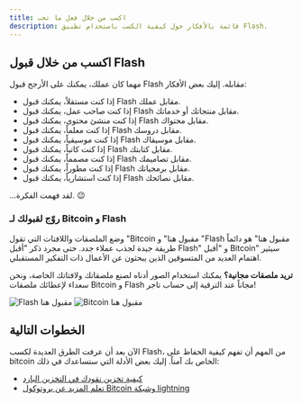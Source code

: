 ```yaml
---
title: اكسب من خلال فعل ما تحب
description: قائمة بالأفكار حول كيفية الكسب باستخدام تطبيق Flash.
---
```


<!-- ## اكسب في علامة تبويب الكسب في تطبيق Flash الخاص بك

1. انقر على "اكسب".
1. أجب على الأسئلة من الاختبار واكسب النقود مباشرة إلى محفظتك!
1. سيتم إضافة أحداث وتحديات إضافية إلى علامة تبويب الكسب في المستقبل. -->

## اكسب من خلال قبول Flash

مهما كان عملك، يمكنك على الأرجح قبول Flash مقابله. إليك بعض الأفكار:

-   إذا كنت مستقلاً، يمكنك قبول Flash مقابل عملك.
-   إذا كنت صاحب عمل، يمكنك قبول Flash مقابل منتجاتك أو خدماتك.
-   إذا كنت منشئ محتوى، يمكنك قبول Flash مقابل محتواك.
-   إذا كنت معلماً، يمكنك قبول Flash مقابل دروسك.
-   إذا كنت موسيقياً، يمكنك قبول Flash مقابل موسيقاك.
-   إذا كنت كاتباً، يمكنك قبول Flash مقابل كتابتك.
-   إذا كنت مصمماً، يمكنك قبول Flash مقابل تصاميمك.
-   إذا كنت مطوراً، يمكنك قبول Flash مقابل برمجياتك.
-   إذا كنت استشارياً، يمكنك قبول Flash مقابل نصائحك.

...لقد فهمت الفكرة. 😉

### روّج لقبولك لـ Bitcoin و Flash

وضع الملصقات واللافتات التي تقول "Bitcoin مقبول هنا" و "Flash مقبول هنا" هو دائماً طريقة جيدة لجذب عملاء جدد. حتى مجرد ذكر "أقبل Flash" و "أقبل Bitcoin" سيثير اهتمام العديد من المتسوقين الذين يبحثون عن الأعمال ذات التفكير المستقبلي.

**تريد ملصقات مجانية؟** يمكنك استخدام الصور أدناه لصنع ملصقاتك ولافتاتك الخاصة، ونحن سعداء لإعطائك ملصقات Bitcoin و Flash مجاناً عند الترقية إلى حساب تاجر!

![Flash مقبول هنا](/images/badges/png/Flash-Accepted-Here.png)
![Bitcoin مقبول هنا](/images/badges/png/Bitcoin-Accepted-Here.png)

## الخطوات التالية

الآن بعد أن عرفت الطرق العديدة لكسب Flash، من المهم أن تفهم كيفية الحفاظ على bitcoin الخاص بك آمناً. إليك بعض الأدلة التي ستساعدك في ذلك:

-   [كيفية تخزين نقودك في التخزين البارد](/ar/guides/sweep-to-cold-storage)
-   [تعلم المزيد عن بروتوكول Bitcoin وشبكة lightning](/ar/the-protocol)